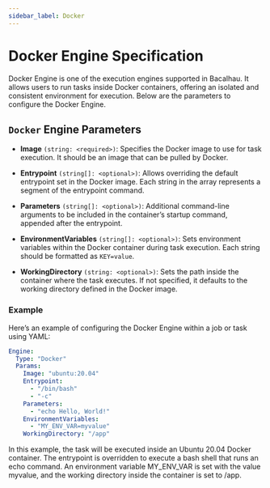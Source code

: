 ```yaml
---
sidebar_label: Docker
---
```


# Docker Engine Specification

Docker Engine is one of the execution engines supported in Bacalhau. It allows users to run tasks inside Docker containers, offering an isolated and consistent environment for execution. Below are the parameters to configure the Docker Engine.

## `Docker` Engine Parameters

- **Image** `(string: <required>)`: Specifies the Docker image to use for task execution. It should be an image that can be pulled by Docker. 

- **Entrypoint** `(string[]: <optional>)`: Allows overriding the default entrypoint set in the Docker image. Each string in the array represents a segment of the entrypoint command.

- **Parameters** `(string[]: <optional>)`: Additional command-line arguments to be included in the container’s startup command, appended after the entrypoint.

- **EnvironmentVariables** `(string[]: <optional>)`: Sets environment variables within the Docker container during task execution. Each string should be formatted as `KEY=value`.

- **WorkingDirectory** `(string: <optional>)`: Sets the path inside the container where the task executes. If not specified, it defaults to the working directory defined in the Docker image.

### Example

Here’s an example of configuring the Docker Engine within a job or task using YAML:

```yaml
Engine:
  Type: "Docker"
  Params:
    Image: "ubuntu:20.04"
    Entrypoint:
      - "/bin/bash"
      - "-c"
    Parameters:
      - "echo Hello, World!"
    EnvironmentVariables:
      - "MY_ENV_VAR=myvalue"
    WorkingDirectory: "/app"
```

In this example, the task will be executed inside an Ubuntu 20.04 Docker container. The entrypoint is overridden to execute a bash shell that runs an echo command. An environment variable MY_ENV_VAR is set with the value myvalue, and the working directory inside the container is set to /app.